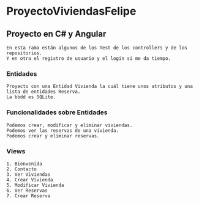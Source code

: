 # ProyectoViviendasFelipe
## Proyecto en C# y Angular

~~~
En esta rama están algunos de los Test de los controllers y de los repositorios.
Y en otra el registro de usuario y el login si me da tiempo.
~~~

### Entidades
~~~
Proyecto con una Entidad Vivienda la cuál tiene unos atributos y una lista de entidades Reserva.
La bbdd es SQLite.
~~~

### Funcionalidades sobre Entidades
~~~
Podemos crear, modificar y eliminar viviendas.
Podemos ver las reservas de una vivienda.
Podemos crear y eliminar reservas.
~~~

### Views
~~~
1. Bienvenida
2. Contacto
3. Ver Viviendas
4. Crear Vivienda
5. Modificar Vivienda
6. Ver Reservas
7. Crear Reserva
~~~
